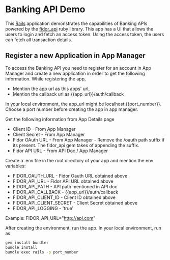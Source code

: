 # Banking API Demo

This [Rails](http://rubyonrails.org) application demonstrates the capabilities of Banking APIs powered by the [fidor_api](https://github.com/Fidor-FZCO/fidor_api) ruby library.
This app has a UI that allows the users to login and fetch an access token. Using the access token, the users can fetch all transaction details.

## Register a new Application in App Manager

To access the Banking API you need to register for an account in App Manager and create a new application in order to get the following information. While registering the app, 
* Mention the app url as this apps' url,
* Mention the callback url as {{app_url}}/auth/callback

In your local environment, the app_url might be localhost:{{port_number}}. Choose a port number before creating the app in app manager.

Get the following information from App Details page 
* Client ID - From App Manager
* Client Secret - From App Manager
* Fidor OAuth URL - From App Manager - Remove the /oauth path suffix if its present. The fidor_api gem takes of appending the suffix.
* Fidor API URL - From API Doc / App Manager


Create a .env file in the root directory of your app and mention the env variables:
* FIDOR_OAUTH_URL -  Fidor Oauth URL obtained above
* FIDOR_API_URL - Fidor API URL obtained above
* FIDOR_API_PATH - API path mentioned in API doc
* FIDOR_API_CALLBACK - {{app_url}}/auth/callback
* FIDOR_API_CLIENT_ID - Client ID obtained above
* FIDOR_API_CLIENT_SECRET - Client Secret obtained above
* FIDOR_API_LOGGING - 'true'

Example: FIDOR_API_URL="http://api.com"

After creating the environment, run the app. In your local environment, run as <br>
```sh
gem install bundler
bundle install
bundle exec rails -p port_number
```
